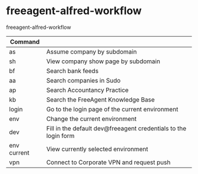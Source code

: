 # freeagent-alfred-workflow
freeagent-alfred-workflow

| Command        ||
| ------------- |------------- |
| as | Assume company by subdomain |
| sh | View company show page by subdomain |
| bf | Search bank feeds |
| aa | Search companies in Sudo |
| ap | Search Accountancy Practice |
| kb | Search the FreeAgent Knowledge Base |
| login | Go to the login page of the current environment |
| env | Change the current environment |
| dev | Fill in the default dev@freeagent credentials to the login form |
| env current | View currently selected environment |
| vpn | Connect to Corporate VPN and request push |
